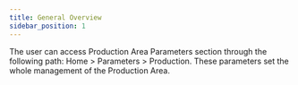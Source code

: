 ```yaml
---
title: General Overview
sidebar_position: 1
---
```


The user can access Production Area Parameters section through the following path: Home > Parameters > Production. These parameters set the whole management of the Production Area.






